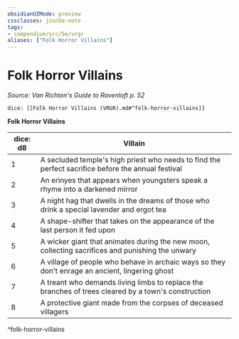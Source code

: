 ```yaml
---
obsidianUIMode: preview
cssclasses: json5e-note
tags:
- compendium/src/5e/vrgr
aliases: ["Folk Horror Villains"]
---
```

# Folk Horror Villains
*Source: Van Richten's Guide to Ravenloft p. 52* 

`dice: [[Folk Horror Villains (VRGR).md#^folk-horror-villains]]`

**Folk Horror Villains**

| dice: d8 | Villain |
|----------|---------|
| 1 | A secluded temple's high priest who needs to find the perfect sacrifice before the annual festival |
| 2 | An erinyes that appears when youngsters speak a rhyme into a darkened mirror |
| 3 | A night hag that dwells in the dreams of those who drink a special lavender and ergot tea |
| 4 | A shape-shifter that takes on the appearance of the last person it fed upon |
| 5 | A wicker giant that animates during the new moon, collecting sacrifices and punishing the unwary |
| 6 | A village of people who behave in archaic ways so they don't enrage an ancient, lingering ghost |
| 7 | A treant who demands living limbs to replace the branches of trees cleared by a town's construction |
| 8 | A protective giant made from the corpses of deceased villagers |
^folk-horror-villains